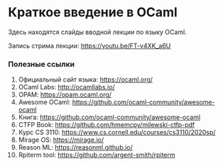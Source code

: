 Краткое введение в OCaml
========================

Здесь находятся слайды вводной лекции по языку OCaml.

Запись стрима лекции: https://youtu.be/FT-v4XK_a6U

### Полезные ссылки

1. Официальный сайт языка: https://ocaml.org/
2. OCaml Labs: http://ocamllabs.io/
3. OPAM: https://opam.ocaml.org/
4. Awesome OCaml: https://github.com/ocaml-community/awesome-ocaml
5. Книга: https://github.com/ocaml-community/awesome-ocaml
6. CTFP Book: https://github.com/hmemcpy/milewski-ctfp-pdf
7. Курс CS 3110: https://www.cs.cornell.edu/courses/cs3110/2020sp/
8. Mirage OS: https://mirage.io/
9. Reason ML: https://reasonml.github.io/
10. Rpiterm tool: https://github.com/argent-smith/rpiterm
